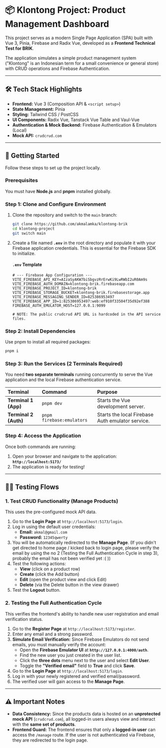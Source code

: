 # 📦 Klontong Project: Product Management Dashboard

This project serves as a modern Single Page Application (SPA) built with Vue 3, Pinia, Firebase and Radix Vue, developed as a **Frontend Technical Test for BRIK**.

The application simulates a simple product management system ("Klontong" is an Indonesian term for a small convenience or general store) with CRUD operations and Firebase Authentication.

***

## 🛠️ Tech Stack Highlights

* **Frontend:** Vue 3 (Composition API & `<script setup>`)
* **State Management:** Pinia
* **Styling:** Tailwind CSS / PostCSS
* **UI Components:** Radix Vue, Tanstack Vue Table and Vaul-Vue
* **Authentication & Mock Backend:** Firebase Authentication & Emulators (Local)
* **Mock API:** `crudcrud.com`

***

## 🚀 Getting Started

Follow these steps to set up the project locally.

### Prerequisites

You must have **Node.js** and **pnpm** installed globally.

### Step 1: Clone and Configure Environment

1.  Clone the repository and switch to the `main` branch:

    ```bash
    git clone https://github.com/akmalamka/klontong-brik
    cd klontong-project
    git switch main
    ```

2.  Create a file named **`.env`** in the root directory and populate it with your Firebase application credentials. This is essential for the Firebase SDK to initialize.

    #### **`.env` Template**

    ```env
    # --- Firebase App Configuration ---
    VITE_FIREBASE_API_KEY=AIzaSyAKW7biSbgvzRrErwKi9LwRWbI2uR0Am9s
    VITE_FIREBASE_AUTH_DOMAIN=klontong-brik.firebaseapp.com
    VITE_FIREBASE_PROJECT_ID=klontong-brik
    VITE_FIREBASE_STORAGE_BUCKET=klontong-brik.firebasestorage.app
    VITE_FIREBASE_MESSAGING_SENDER_ID=825386953497
    VITE_FIREBASE_APP_ID=1:825386953497:web:ef910f33504f35d92ef388
    FIREBASE_AUTH_EMULATOR_HOST=127.0.0.1:9099

    # NOTE: The public crudcrud API URL is hardcoded in the API service files.
    ```

### Step 2: Install Dependencies

Use pnpm to install all required packages:

```bash
pnpm i
```

### Step 3: Run the Services (2 Terminals Required)

You need **two separate terminals** running concurrently to serve the Vue application and the local Firebase authentication service.

| Terminal | Command | Purpose |
| :--- | :--- | :--- |
| **Terminal 1 (App)** | `pnpm dev` | Starts the Vue development server. |
| **Terminal 2 (Auth)** | `pnpm firebase:emulators` | Starts the local Firebase Auth emulator service. |

### Step 4: Access the Application

Once both commands are running:

1.  Open your browser and navigate to the application: **`http://localhost:5173/`**
2.  The application is ready for testing!

***

## 👨‍💻 Testing Flows

### 1. Test CRUD Functionality (Manage Products)

This uses the pre-configured mock API data.

1.  Go to the **Login Page** at `http://localhost:5173/login`.
2.  Log in using the default user credentials:
    * **Email:** `akmal@gmail.com`
    * **Password:** `12345qwerty`
3.  You will be automatically redirected to the **Manage Page**. (If you didn't get directed to home page / kicked back to login page, please verify the email by using the no 2 (Testing the Full Authentication Cycle in step 3), probably the email has not been verified yet :( ))
4.  Test the following actions:
    * **View** (click on a product row)
    * **Create** (click the Add button)
    * **Edit** (open the product view and click Edit)
    * **Delete** (via the Delete button in the view drawer)
5.  Test the **Logout** button.

### 2. Testing the Full Authentication Cycle

This verifies the frontend's ability to handle new user registration and email verification status.

1.  Go to the **Register Page** at `http://localhost:5173/register`.
2.  Enter any email and a strong password.
3.  **Simulate Email Verification:** Since Firebase Emulators do not send emails, you must manually verify the account:
    * Open the **Firebase Emulator UI** at **`http://127.0.0.1:4000/auth`**.
    * Find the new user you just created in the user list.
    * Click the **three dots** menu next to the user and select **Edit User**.
    * Toggle the **"Verified email"** field to **True** and click **Save**.
4.  Go to the **Login Page** at `http://localhost:5173/login`.
5.  Log in with your newly registered and verified email/password.
6.  The verified user will gain access to the **Manage Page**.

***

## ⚠️ Important Notes

* **Data Consistency:** Since the products data is hosted on an **unprotected mock API** (`crudcrud.com`), all logged-in users always view and interact with the **same set of products**.
* **Frontend Guard:** The frontend ensures that only a **logged-in user** can access the `/manage` route. If the user is not authenticated via Firebase, they are redirected to the login page.
